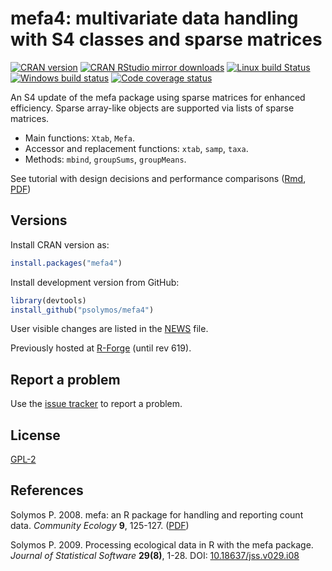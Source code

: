 # mefa4: multivariate data handling with S4 classes and sparse matrices

[![CRAN version](http://www.r-pkg.org/badges/version/mefa4)](http://cran.rstudio.com/web/packages/mefa4/index.html)
[![CRAN RStudio mirror downloads](http://cranlogs.r-pkg.org/badges/grand-total/mefa4)](http://cran.rstudio.com/web/packages/mefa4/index.html)
[![Linux build Status](https://travis-ci.org/psolymos/mefa4.svg?branch=master)](https://travis-ci.org/psolymos/mefa4)
[![Windows build status](https://ci.appveyor.com/api/projects/status/1tc542dlqitdfkbo?svg=true)](https://ci.appveyor.com/project/psolymos/mefa4)
[![Code coverage status](https://codecov.io/gh/psolymos/mefa4/branch/master/graph/badge.svg)](https://codecov.io/gh/psolymos/mefa4)

An S4 update of the mefa package using sparse matrices for enhanced efficiency.
Sparse array-like objects are supported via lists of sparse matrices.

* Main functions: `Xtab`, `Mefa`.
* Accessor and replacement functions: `xtab`, `samp`, `taxa`.
* Methods: `mbind`, `groupSums`, `groupMeans`.

See tutorial with design decisions and performance comparisons ([Rmd](https://github.com/psolymos/mefa4/blob/master/extras/mefa4.Rmd), [PDF](https://github.com/psolymos/mefa4/raw/master/extras/mefa4.pdf))

## Versions

Install CRAN version as:

```R
install.packages("mefa4")
```

Install development version from GitHub:

```R
library(devtools)
install_github("psolymos/mefa4")
```

User visible changes are listed in the [NEWS](https://github.com/psolymos/mefa4/blob/master/NEWS.md) file.

Previously hosted at [R-Forge](https://r-forge.r-project.org/projects/mefa/) (until rev 619).

## Report a problem

Use the [issue tracker](https://github.com/psolymos/mefa4/issues)
to report a problem.

## License

[GPL-2](https://www.gnu.org/licenses/old-licenses/gpl-2.0.en.html)

## References

Solymos P. 2008. mefa: an R package for handling and reporting count data.
_Community Ecology_ **9**, 125-127. ([PDF](https://drive.google.com/file/d/0B-q59n6LIwYPdWVkWlQ1ZzFMS3c/view?usp=sharing))

Solymos P. 2009. Processing ecological data in R with the mefa package.
_Journal of Statistical Software_ **29(8)**, 1-28.
DOI: [10.18637/jss.v029.i08](https://doi.org/10.18637/jss.v029.i08)
